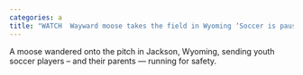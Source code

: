 ```yaml
---
categories: a
title: "WATCH  Wayward moose takes the field in Wyoming ‘Soccer is paused’"
---
```

A moose wandered onto the pitch in Jackson, Wyoming, sending youth soccer players – and their parents — running for safety.